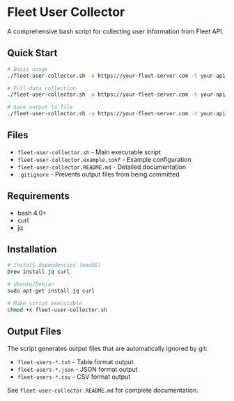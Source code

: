 # Fleet User Collector

A comprehensive bash script for collecting user information from Fleet API.

## Quick Start

```bash
# Basic usage
./fleet-user-collector.sh -u https://your-fleet-server.com -t your-api-token

# Full data collection
./fleet-user-collector.sh -u https://your-fleet-server.com -t your-api-token --all

# Save output to file
./fleet-user-collector.sh -u https://your-fleet-server.com -t your-api-token -o users.txt
```

## Files

- `fleet-user-collector.sh` - Main executable script
- `fleet-user-collector.example.conf` - Example configuration
- `fleet-user-collector.README.md` - Detailed documentation
- `.gitignore` - Prevents output files from being committed

## Requirements

- bash 4.0+
- curl
- jq

## Installation

```bash
# Install dependencies (macOS)
brew install jq curl

# Ubuntu/Debian
sudo apt-get install jq curl

# Make script executable
chmod +x fleet-user-collector.sh
```

## Output Files

The script generates output files that are automatically ignored by git:
- `fleet-users-*.txt` - Table format output
- `fleet-users-*.json` - JSON format output  
- `fleet-users-*.csv` - CSV format output

See `fleet-user-collector.README.md` for complete documentation.

